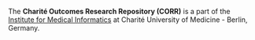 
The **Charité Outcomes Research Repository (CORR)** is a part of the [Institute for Medical Informatics](https://medinfo.charite.de/) at Charité University of Medicine - Berlin, Germany.

